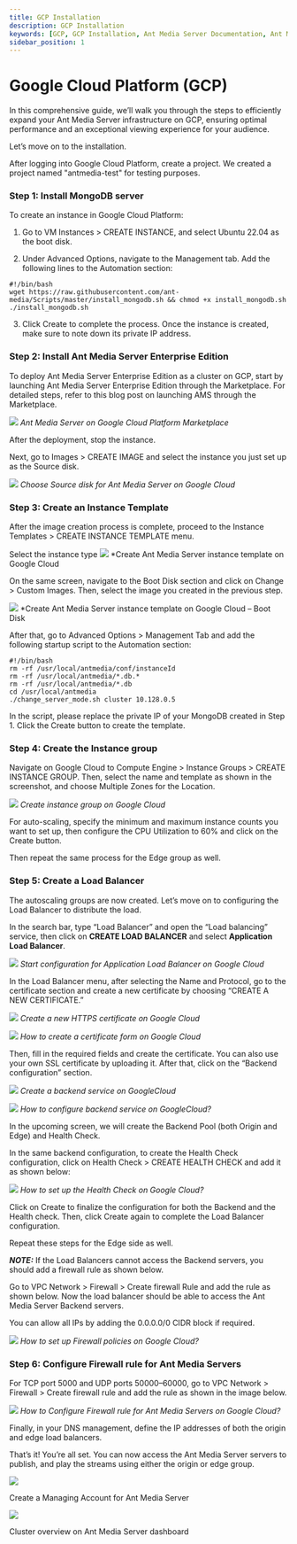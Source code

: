 ```yaml
---
title: GCP Installation 
description: GCP Installation
keywords: [GCP, GCP Installation, Ant Media Server Documentation, Ant Media Server Tutorials, Google Cloud Platform installation]
sidebar_position: 1
---
```


# Google Cloud Platform (GCP)

In this comprehensive guide, we’ll walk you through the steps to efficiently expand your Ant Media Server infrastructure on GCP, ensuring optimal performance and an exceptional viewing experience for your audience.

Let’s move on to the installation.

After logging into Google Cloud Platform, create a project. We created a project named "antmedia-test" for testing purposes.

### Step 1: Install MongoDB server

To create an instance in Google Cloud Platform:

1. Go to VM Instances > CREATE INSTANCE, and select Ubuntu 22.04 as the boot disk.

2. Under Advanced Options, navigate to the Management tab. Add the following lines to the Automation section:

```shell
#!/bin/bash
wget https://raw.githubusercontent.com/ant-media/Scripts/master/install_mongodb.sh && chmod +x install_mongodb.sh
./install_mongodb.sh
```

3. Click Create to complete the process. Once the instance is created, make sure to note down its private IP address.

### Step 2: Install Ant Media Server Enterprise Edition

To deploy Ant Media Server Enterprise Edition as a cluster on GCP, start by launching Ant Media Server Enterprise Edition through the Marketplace. For detailed steps, refer to this blog post on launching AMS through the Marketplace.

![](@site/static/img/gcp-installation/antmedia-gcp-marketplace-image-one.png)
*Ant Media Server on Google Cloud Platform Marketplace*

After the deployment, stop the instance.

Next, go to Images > CREATE IMAGE and select the instance you just set up as the Source disk.

![](@site/static/img/gcp-installation/antmedia-gcp-marketplace-image-two-1024x496.png)
*Choose Source disk for Ant Media Server on Google Cloud*

### Step 3: Create an Instance Template

After the image creation process is complete, proceed to the Instance Templates > CREATE INSTANCE TEMPLATE menu.

Select the instance type
![](@site/static/img/gcp-installation/antmedia-gcp-marketplace-image-three.png)
*Create Ant Media Server instance template on Google Cloud

On the same screen, navigate to the Boot Disk section and click on Change > Custom Images. Then, select the image you created in the previous step.

![](@site/static/img/gcp-installation/antmedia-gcp-marketplace-image-four.png)
*Create Ant Media Server instance template on Google Cloud – Boot Disk

After that, go to Advanced Options > Management Tab and add the following startup script to the Automation section:

```shell
#!/bin/bash
rm -rf /usr/local/antmedia/conf/instanceId
rm -rf /usr/local/antmedia/*.db.*
rm -rf /usr/local/antmedia/*.db
cd /usr/local/antmedia
./change_server_mode.sh cluster 10.128.0.5
```

In the script, please replace the private IP of your MongoDB created in Step 1. Click the Create button to create the template.

### Step 4: Create the Instance group

Navigate on Google Cloud to Compute Engine > Instance Groups > CREATE INSTANCE GROUP. Then, select the name and template as shown in the screenshot, and choose Multiple Zones for the Location.

![](@site/static/img/gcp-installation/antmedia-gcp-marketplace-image-five.png)
*Create instance group on Google Cloud*

For auto-scaling, specify the minimum and maximum instance counts you want to set up, then configure the CPU Utilization to 60% and click on the Create button.

Then repeat the same process for the Edge group as well.

### Step 5: Create a Load Balancer

The autoscaling groups are now created. Let’s move on to configuring the Load Balancer to distribute the load.

In the search bar, type “Load Balancer” and open the “Load balancing” service, then click on **CREATE LOAD BALANCER** and select **Application Load Balancer**.

![](@site/static/img/gcp-installation/antmedia-gcp-marketplace-image-six.png)
*Start configuration for Application Load Balancer on Google Cloud*

In the Load Balancer menu, after selecting the Name and Protocol, go to the certificate section and create a new certificate by choosing “CREATE A NEW CERTIFICATE.”

![](@site/static/img/gcp-installation/antmedia-gcp-marketplace-image-seven.png)
*Create a new HTTPS certificate on Google Cloud*

![](@site/static/img/gcp-installation/antmedia-gcp-marketplace-image-eight.png)
*How to create a certificate form on Google Cloud*

Then, fill in the required fields and create the certificate. You can also use your own SSL certificate by uploading it. After that, click on the “Backend configuration” section.

![](@site/static/img/gcp-installation/antmedia-gcp-marketplace-image-nine.png)
*Create a backend service on GoogleCloud*

![](@site/static/img/gcp-installation/antmedia-gcp-marketplace-image-ten.png)
*How to configure backend service on GoogleCloud?*

In the upcoming screen, we will create the Backend Pool (both Origin and Edge) and Health Check.

In the same backend configuration, to create the Health Check configuration, click on Health Check > CREATE HEALTH CHECK and add it as shown below:

![](@site/static/img/gcp-installation/antmedia-gcp-marketplace-image-eleven.png)
*How to set up the Health Check on Google Cloud?*

Click on Create to finalize the configuration for both the Backend and the Health check. Then, click Create again to complete the Load Balancer configuration.

Repeat these steps for the Edge side as well.

 **_NOTE:_** If the Load Balancers cannot access the Backend servers, you should add a firewall rule as shown below.

Go to VPC Network > Firewall > Create firewall Rule and add the rule as shown below. Now the load balancer should be able to access the Ant Media Server Backend servers.

You can allow all IPs by adding the 0.0.0.0/0 CIDR block if required.

![](@site/static/img/gcp-installation/antmedia-gcp-marketplace-image-twelve.png)
*How to set up Firewall policies on Google Cloud?*

### Step 6: Configure Firewall rule for Ant Media Servers

For TCP port 5000 and UDP ports 50000–60000, go to VPC Network > Firewall > Create firewall rule and add the rule as shown in the image below.

![](@site/static/img/gcp-installation/antmedia-gcp-marketplace-image-thirteen.png)
*How to Configure Firewall rule for Ant Media Servers on Google Cloud?*

Finally, in your DNS management, define the IP addresses of both the origin and edge load balancers.

That’s it! You’re all set. You can now access the Ant Media Server servers to publish, and play the streams using either the origin or edge group.

![](@site/static/img/gcp-installation/antmedia-gcp-marketplace-image-fourteen.png)
<p align="left">Create a Managing Account for Ant Media Server</p>


![](@site/static/img/gcp-installation/antmedia-gcp-marketplace-image-fifteen.png)
<p align="left">Cluster overview on Ant Media Server dashboard</p>